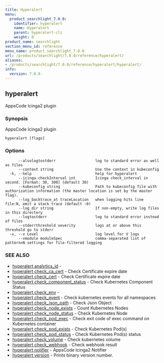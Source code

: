 ```yaml
---
title: Hyperalert
menu:
  product_searchlight_7.0.0:
    identifier: hyperalert
    name: Hyperalert
    parent: hyperalert-cli
    weight: 0
product_name: searchlight
section_menu_id: reference
menu_name: product_searchlight_7.0.0
url: /products/searchlight/7.0.0/reference/hyperalert/
aliases:
- /products/searchlight/7.0.0/reference/hyperalert/hyperalert/
info:
  version: 7.0.0
---
```


## hyperalert

AppsCode Icinga2 plugin

### Synopsis

AppsCode Icinga2 plugin

```
hyperalert [flags]
```

### Options

```
      --alsologtostderr                  log to standard error as well as files
      --context string                   Use the context in kubeconfig
  -h, --help                             help for hyperalert
      --icinga.checkInterval int         Icinga check_interval in second. [Format: 30, 300] (default 30)
      --kubeconfig string                Path to kubeconfig file with authorization information (the master location is set by the master flag).
      --log_backtrace_at traceLocation   when logging hits line file:N, emit a stack trace (default :0)
      --log_dir string                   If non-empty, write log files in this directory
      --logtostderr                      log to standard error instead of files
      --stderrthreshold severity         logs at or above this threshold go to stderr
  -v, --v Level                          log level for V logs
      --vmodule moduleSpec               comma-separated list of pattern=N settings for file-filtered logging
```

### SEE ALSO

* [hyperalert analytics_id](/products/searchlight/7.0.0/reference/hyperalert/hyperalert_analytics_id)	 - 
* [hyperalert check_ca_cert](/products/searchlight/7.0.0/reference/hyperalert/hyperalert_check_ca_cert)	 - Check Certificate expire date
* [hyperalert check_cert](/products/searchlight/7.0.0/reference/hyperalert/hyperalert_check_cert)	 - Check Certificate expire date
* [hyperalert check_component_status](/products/searchlight/7.0.0/reference/hyperalert/hyperalert_check_component_status)	 - Check Kubernetes Component Status
* [hyperalert check_env](/products/searchlight/7.0.0/reference/hyperalert/hyperalert_check_env)	 - 
* [hyperalert check_event](/products/searchlight/7.0.0/reference/hyperalert/hyperalert_check_event)	 - Check kubernetes events for all namespaces
* [hyperalert check_json_path](/products/searchlight/7.0.0/reference/hyperalert/hyperalert_check_json_path)	 - Check Json Object
* [hyperalert check_node_exists](/products/searchlight/7.0.0/reference/hyperalert/hyperalert_check_node_exists)	 - Count Kubernetes Nodes
* [hyperalert check_node_status](/products/searchlight/7.0.0/reference/hyperalert/hyperalert_check_node_status)	 - Check Kubernetes Node
* [hyperalert check_pod_exec](/products/searchlight/7.0.0/reference/hyperalert/hyperalert_check_pod_exec)	 - Check exit code of exec command on Kubernetes container
* [hyperalert check_pod_exists](/products/searchlight/7.0.0/reference/hyperalert/hyperalert_check_pod_exists)	 - Check Kubernetes Pod(s)
* [hyperalert check_pod_status](/products/searchlight/7.0.0/reference/hyperalert/hyperalert_check_pod_status)	 - Check Kubernetes Pod(s) status
* [hyperalert check_volume](/products/searchlight/7.0.0/reference/hyperalert/hyperalert_check_volume)	 - Check kubernetes volume
* [hyperalert check_webhook](/products/searchlight/7.0.0/reference/hyperalert/hyperalert_check_webhook)	 - Check webhook result
* [hyperalert notifier](/products/searchlight/7.0.0/reference/hyperalert/hyperalert_notifier)	 - AppsCode Icinga2 Notifier
* [hyperalert version](/products/searchlight/7.0.0/reference/hyperalert/hyperalert_version)	 - Prints binary version number.


